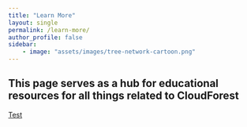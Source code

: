 ```yaml
---
title: "Learn More"
layout: single
permalink: /learn-more/
author_profile: false
sidebar:
    - image: "assets/images/tree-network-cartoon.png"
---
```


## This page serves as a hub for educational resources for all things related to CloudForest  
  
[Test](/_pages/test.md/)
